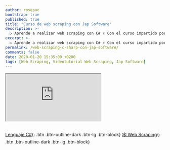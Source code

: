 ```yaml
---
author: rosepac
bootstrap: true
published: true
title: "Curso de web scraping con Jap Software"
description: >-
  ▷ Aprende a realizar web scraping con C# ✌️ Con el curso impartido por Jap Software
excerpt: >-
  ▷ Aprende a realizar web scraping con C# ✌️ Con el curso impartido por Jap Software
permalink: /web-scraping-c-sharp-con-jap-software/
comments: false
date: 2020-01-20 15:35:00 +0200
tags: [Web Scraping, Videotutorial Web Scraping, Jap Software]
---
```


<div class="embed-responsive embed-responsive-16by9">
  <iframe class="embed-responsive-item" src="https://www.youtube-nocookie.com/embed/videoseries?list=PLLJJqiFt6VPppXHa0llA3HjpKxAhxhXzN" allowfullscreen></iframe>
</div><br/>

[<i class="far fa-window-maximize"></i> Lenguaje C#](/cursos-tecnologia/#c-c-c){: .btn .btn-outline-dark .btn-lg .btn-block}
[🕸 Web Scraping](/cursos-tecnologia/#web-scraping-){: .btn .btn-outline-dark .btn-lg .btn-block}